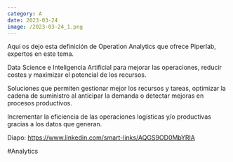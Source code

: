 ```yaml
--- 
category: A 
date: 2023-03-24 
image: /2023-03-24_1.png 
--- 
```


Aqui os dejo esta definición de Operation Analytics que ofrece Piperlab, expertos en este tema. 

Data Science e Inteligencia Artificial para mejorar las operaciones, reducir costes y maximizar el potencial de los recursos. 

Soluciones que permiten gestionar mejor los recursos y tareas, optimizar la cadena de suministro al anticipar la demanda o detectar mejoras en procesos productivos. 

Incrementar la eficiencia de las operaciones logísticas y/o productivas gracias a los datos que generan.

Diapo: https://www.linkedin.com/smart-links/AQGS9OD0MbYRlA

#Analytics